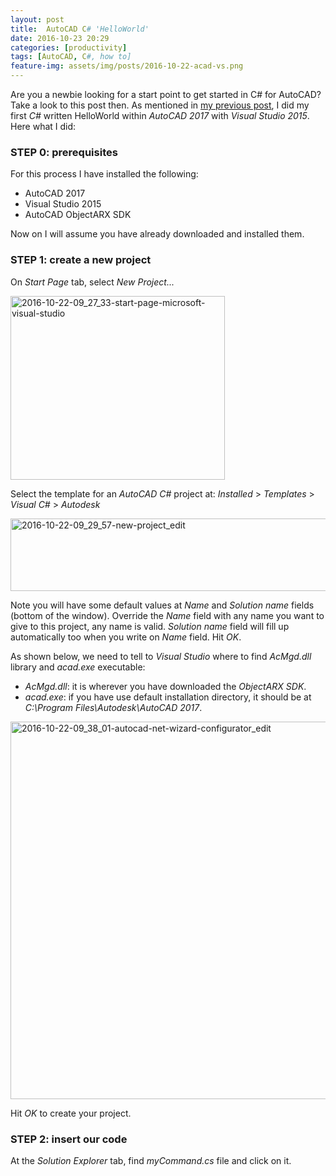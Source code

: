 ```yaml
---
layout: post
title:  AutoCAD C# 'HelloWorld'
date: 2016-10-23 20:29
categories: [productivity]
tags: [AutoCAD, C#, how to]
feature-img: assets/img/posts/2016-10-22-acad-vs.png
---
```

Are you a newbie looking for a start point to get started in C# for AutoCAD? Take a look to this post then. As mentioned in <a href="https://davidtorralbablog.wordpress.com/2016/10/22/autocad-net-api-the-next-step-towards-efficiency/">my previous post</a>, I did my first <i>C#</i> written HelloWorld within <i>AutoCAD 2017</i> with <i>Visual Studio 2015</i>. Here what I did:


### STEP 0: prerequisites

For this process I have installed the following:

* AutoCAD 2017
* Visual Studio 2015
* AutoCAD ObjectARX SDK

Now on I will assume you have already downloaded and installed them.


### STEP 1: create a new project

On <i>Start Page</i> tab, select <i>New Project...</i>

<img class="  wp-image-456 aligncenter" src="https://davidtorralbablog.files.wordpress.com/2016/10/2016-10-22-09_27_33-start-page-microsoft-visual-studio1.png" alt="2016-10-22-09_27_33-start-page-microsoft-visual-studio" width="343" height="294" />

Select the template for an <i>AutoCAD</i> <i>C#</i> project at: <i>Installed</i> &gt; <i>Templates</i> &gt;<i> Visual C#</i> &gt;<i> Autodesk</i>

<img class="  wp-image-475 aligncenter" src="https://davidtorralbablog.files.wordpress.com/2016/10/2016-10-22-09_29_57-new-project_edit.png" alt="2016-10-22-09_29_57-new-project_edit" width="647" height="116" />

Note you will have some default values at <i>Name</i> and <i>Solution name</i> fields (bottom of the window). Override the <i>Name</i> field with any name you want to give to this project, any name is valid. <i>Solution name</i> field will fill up automatically too when you write on <i>Name</i> field. Hit <i>OK</i>.

As shown below, we need to tell to <i>Visual Studio</i> where to find <i>AcMgd.dll</i> library and <i>acad.exe</i> executable:
<ul>
	<li><i>AcMgd.dll</i>: it is wherever you have downloaded the <i>ObjectARX SDK</i>.</li>
	<li><i>acad.exe</i>: if you have use default installation directory, it should be at <i>C:\Program Files\Autodesk\AutoCAD 2017</i>.</li>
</ul>
<img class="aligncenter  wp-image-499" src="https://davidtorralbablog.files.wordpress.com/2016/10/2016-10-22-09_38_01-autocad-net-wizard-configurator_edit4.png" alt="2016-10-22-09_38_01-autocad-net-wizard-configurator_edit" width="549" height="604" />

Hit <i>OK</i> to create your project.


### STEP 2: insert our code

At the <i>Solution Explorer</i> tab, find <i>myCommand.cs</i> file and click on it.
